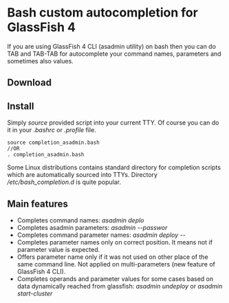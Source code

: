 Bash custom autocompletion for GlassFish 4
==================================

If you are using GlassFish 4 CLI (asadmin utility) on bash then you can do TAB and TAB-TAB for autocomplete your command names, parameters and sometimes also values.

## Download


## Install

Simply _source_ provided script into your current TTY. Of course you can do it in your _.bashrc_ or _.profile_ file.

~~~
source completion_asadmin.bash
//OR
. completion_asadmin.bash
~~~

Some Linux distributions contains standard directory for completion scripts which are automatically sourced into TTYs.  Directory */etc/bash_completion.d* is quite popular.

## Main features

* Completes command names: _asadmin deplo<TAB>_
* Completes asadmin parameters: _asadmin --passwor<TAB>_
* Completes command parameter names: _asadmin deploy --<TAB><TAB>_
* Completes parameter names only on correct position. It means not if parameter value is expected.
* Offers parameter name only if it was not used on other place of the same command line. Not applied on multi-parameters (new feature of GlassFish 4 CLI).
* Completes operands and parameter values for some cases based on data dynamically reached from glassfish: _asadmin undeploy <TAB><TAB>_ or _asadmin start-cluster <TAB><TAB>_

